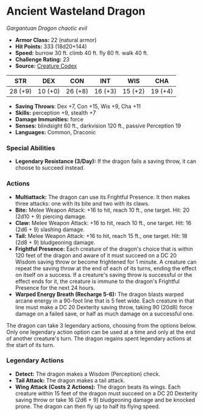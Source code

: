 # Ancient Wasteland Dragon

*Gargantuan* *Dragon* *chaotic evil*

- **Armor Class:** 22 (natural armor)
- **Hit Points:** 333 (18d20+144)
- **Speed:** burrow 30 ft. climb 40 ft. fly 80 ft. walk 40 ft.
- **Challenge Rating:** 23
- **Source:** [Creature Codex](https://koboldpress.com/kpstore/product/creature-codex-for-5th-edition-dnd/)

| STR | DEX | CON | INT | WIS | CHA |
| --- | --- | --- | --- | --- | --- |
| 28 (+9) | 10 (+0) | 26 (+8) | 16 (+3) | 15 (+2) | 19 (+4) |

- **Saving Throws**: Dex +7, Con +15, Wis +9, Cha +11
- **Skills:** perception +9, stealth +7
- **Damage Immunities:** force
- **Senses:** blindsight 60 ft., darkvision 120 ft., passive Perception 19
- **Languages:** Common, Draconic
### Special Abilities
- **Legendary Resistance (3/Day):** If the dragon fails a saving throw, it can choose to succeed instead.
### Actions
- **Multiattack:** The dragon can use its Frightful Presence. It then makes three attacks: one with its bite and two with its claws.
- **Bite:** Melee Weapon Attack: +16 to hit, reach 10 ft., one target. Hit: 20 (2d10 + 9) piercing damage.
- **Claw:** Melee Weapon Attack: +16 to hit, reach 10 ft., one target. Hit: 16 (2d6 + 9) slashing damage.
- **Tail:** Melee Weapon Attack: +16 to hit, reach 15 ft., one target. Hit: 18 (2d8 + 9) bludgeoning damage.
- **Frightful Presence:** Each creature of the dragon's choice that is within 120 feet of the dragon and aware of it must succeed on a DC 20 Wisdom saving throw or become frightened for 1 minute. A creature can repeat the saving throw at the end of each of its turns, ending the effect on itself on a success. If a creature's saving throw is successful or the effect ends for it, the creature is immune to the dragon's Frightful Presence for the next 24 hours.
- **Warped Energy Breath (Recharge 5-6):** The dragon blasts warped arcane energy in a 90-foot line that is 5 feet wide. Each creature in that line must make a DC 20 Dexterity saving throw, taking 90 (20d8) force damage on a failed save, or half as much damage on a successful one.

The dragon can take 3 legendary actions, choosing from the options below. Only one legendary action option can be used at a time and only at the end of another creature's turn. The dragon regains spent legendary actions at the start of its turn.
### Legendary Actions
- **Detect:** The dragon makes a Wisdom (Perception) check.
- **Tail Attack:** The dragon makes a tail attack.
- **Wing Attack (Costs 2 Actions):** The dragon beats its wings. Each creature within 15 feet of the dragon must succeed on a DC 20 Dexterity saving throw or take 16 (2d6 + 9) bludgeoning damage and be knocked prone. The dragon can then fly up to half its flying speed.
